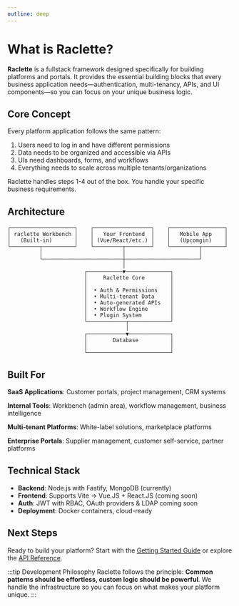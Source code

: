 ```yaml
---
outline: deep
---
```


# What is Raclette?

**Raclette** is a fullstack framework designed specifically for building platforms and portals. It provides the essential building blocks that every business application needs—authentication, multi-tenancy, APIs, and UI components—so you can focus on your unique business logic.

## Core Concept

Every platform application follows the same pattern:

1. Users need to log in and have different permissions
2. Data needs to be organized and accessible via APIs
3. UIs need dashboards, forms, and workflows
4. Everything needs to scale across multiple tenants/organizations

Raclette handles steps 1-4 out of the box. You handle your specific business requirements.

## Architecture

```
┌────────────────────┐    ┌──────────────────┐    ┌─────────────────┐
│ raclette Workbench │    │   Your Frontend  │    │   Mobile App    │
│   (Built-in)       │    │ (Vue/React/etc.) │    │   (Upcomgin)    │
└─────────┬──────────┘    └─────────┬────────┘    └─────────┬───────┘
          │                         │                       │
          └─────────────────────────┼───────────────────────┘
                                    │
                        ┌───────────▼──────────────┐
                        │     Raclette Core        │
                        │                          │
                        │  • Auth & Permissions    │
                        │  • Multi-tenant Data     │
                        │  • Auto-generated APIs   │
                        │  • Workflow Engine       │
                        │  • Plugin System         │
                        └────────────┬─────────────┘
                                     │
                        ┌────────────▼─────────────┐
                        │        Database          │
                        │                          │
                        └──────────────────────────┘
```

## Built For

**SaaS Applications**: Customer portals, project management, CRM systems

**Internal Tools**: Workbench (admin area), workflow management, business intelligence

**Multi-tenant Platforms**: White-label solutions, marketplace platforms

**Enterprise Portals**: Supplier management, customer self-service, partner platforms

## Technical Stack

- **Backend**: Node.js with Fastify, MongoDB (currently)
- **Frontend**: Supports Vite -> Vue.JS + React.JS (coming soon)
- **Auth**: JWT with RBAC, OAuth providers & LDAP coming soon
- **Deployment**: Docker containers, cloud-ready

## Next Steps

Ready to build your platform? Start with the [Getting Started Guide](/docs/introduction/getting-started) or explore the [API Reference](/reference/raclette-config).

:::tip Development Philosophy
Raclette follows the principle: **Common patterns should be effortless, custom logic should be powerful**. We handle the infrastructure so you can focus on what makes your platform unique.
:::

